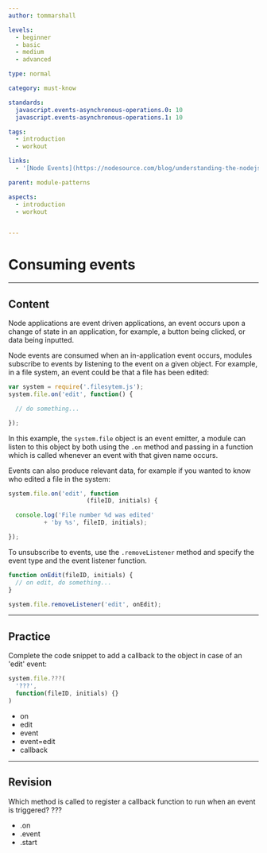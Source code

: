 ```yaml
---
author: tommarshall

levels:
  - beginner
  - basic
  - medium
  - advanced

type: normal

category: must-know

standards:
  javascript.events-asynchronous-operations.0: 10
  javascript.events-asynchronous-operations.1: 10

tags:
  - introduction
  - workout

links:
  - '[Node Events](https://nodesource.com/blog/understanding-the-nodejs-event-loop/){website}'

parent: module-patterns

aspects:
  - introduction
  - workout


---
```

# Consuming events

---
## Content

Node applications are event driven applications, an event occurs upon a change of state in an application, for example, a button being clicked, or data being inputted.

Node events are consumed when an in-application event occurs, modules subscribe to events by listening to the event on a given object. For example, in a file system, an event could be that a file has been edited:

```javascript
var system = require('.filesytem.js');
system.file.on('edit', function() {

  // do something...

});
```
In this example, the `system.file` object is an event emitter, a module can listen to this object by both using the `.on` method and passing in a function which is called whenever an event with that given name occurs.

Events can also produce relevant data, for example if you wanted to know who edited a file in the system:
```javascript
system.file.on('edit', function
                      (fileID, initials) {

  console.log('File number %d was edited'
          + 'by %s', fileID, initials);

});
```

To unsubscribe to events, use the `.removeListener`  method and specify the event type and the event listener function.
```javascript
function onEdit(fileID, initials) {
  // on edit, do something...
}

system.file.removeListener('edit', onEdit);
```

---
## Practice

Complete the code snippet to add a callback to the object in case of an 'edit' event:
```javascript
system.file.???(
  '???',
  function(fileID, initials) {}
)
```

* on
* edit
* event
* event=edit
* callback

---
## Revision

Which method is called to register a callback function to run when an event is triggered?
???


* .on
* .event
* .start
 

